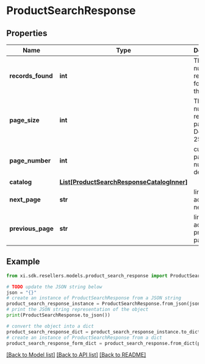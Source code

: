 # ProductSearchResponse


## Properties

Name | Type | Description | Notes
------------ | ------------- | ------------- | -------------
**records_found** | **int** | The number of recourds found for the search. | [optional] 
**page_size** | **int** | The number of results per page. Default is 25. | [optional] 
**page_number** | **int** | current page number default is 1 | [optional] 
**catalog** | [**List[ProductSearchResponseCatalogInner]**](ProductSearchResponseCatalogInner.md) |  | [optional] 
**next_page** | **str** | link/URL for accessing next page. | [optional] 
**previous_page** | **str** | link/URL for accessing previous page. | [optional] 

## Example

```python
from xi.sdk.resellers.models.product_search_response import ProductSearchResponse

# TODO update the JSON string below
json = "{}"
# create an instance of ProductSearchResponse from a JSON string
product_search_response_instance = ProductSearchResponse.from_json(json)
# print the JSON string representation of the object
print(ProductSearchResponse.to_json())

# convert the object into a dict
product_search_response_dict = product_search_response_instance.to_dict()
# create an instance of ProductSearchResponse from a dict
product_search_response_form_dict = product_search_response.from_dict(product_search_response_dict)
```
[[Back to Model list]](../README.md#documentation-for-models) [[Back to API list]](../README.md#documentation-for-api-endpoints) [[Back to README]](../README.md)


